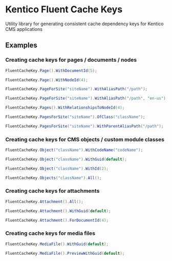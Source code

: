 # Kentico Fluent Cache Keys

Utility library for generating consistent cache dependency keys for Kentico CMS applications

## Examples

### Creating cache keys for pages / documents / nodes

```csharp
FluentCacheKey.Page().WithDocumentId(5);

FluentCacheKey.Page().WithNodeId(4);

FluentCacheKey.PageForSite("siteName").WithAliasPath("/path");

FluentCacheKey.PageForSite("siteName").WithAliasPath("/path", "en-us");

FluentCacheKey.Pages().WithRelationshipsToNodeId(4);

FluentCacheKey.PagesForSite("siteName").OfClass("className");

FluentCacheKey.PagesForSite("siteName").WithParentAliasPath("/path");
```

### Creating cache keys for CMS objects / custom module classes

```csharp
FluentCacheKey.Object("className").WithCodeName("codeName");

FluentCacheKey.Object("className").WithGuid(default);

FluentCacheKey.Object("className").WithId(2);

FluentCacheKey.Objects("className").All();
```

### Creating cache keys for attachments

```csharp
FluentCacheKey.Attachment().All();

FluentCacheKey.Attachment().WithGuid(default);

FluentCacheKey.Attachment().ForDocumentId(4);
```

### Creating cache keys for media files

```csharp
FluentCacheKey.MediaFile().WithGuid(default);

FluentCacheKey.MediaFile().PreviewWithGuid(default);
```
